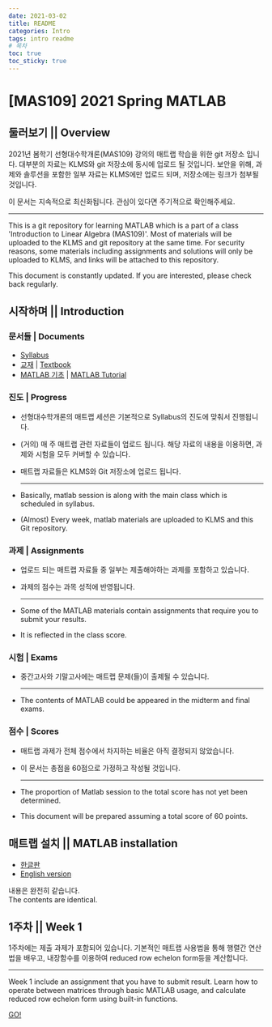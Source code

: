```yaml
---
date: 2021-03-02
title: README
categories: Intro
tags: intro readme
# 목차
toc: true  
toc_sticky: true 
---
```


# [MAS109] 2021 Spring MATLAB

## 둘러보기 || Overview
2021년 봄학기 선형대수학개론(MAS109) 강의의 매트랩 학습을 위한 git 저장소 입니다. 대부분의 자료는 KLMS와 git 저장소에 동시에 업로드 될  것입니다. 보안을 위해, 과제와 솔루션을 포함한 일부 자료는 KLMS에만 업로드 되며, 저장소에는 링크가 첨부될 것입니다.

이 문서는 지속적으로 최신화됩니다. 관심이 있다면 주기적으로 확인해주세요.

---

This is a git repository for learning MATLAB which is a part of a class 'Introduction to Linear Algebra (MAS109)'. Most of materials will be uploaded to the KLMS and git repository at the same time. For security reasons, some materials including assignments and solutions will only be uploaded to KLMS, and links will be attached to this repository.

This document is constantly updated. If you are interested, please check back regularly.

## 시작하며 || Introduction
### 문서들 | Documents
- [Syllabus]({{site.baseurl}}/files/MAS109_Syllabus.pdf)
- [교재]({{site.baseurl}}/files/textbook.pdf) | 
[Textbook]({{site.baseurl}}/files/textbook.pdf)
- [MATLAB 기초]({{site.baseurl}}/intro/MATLAB-Tutorial/) | 
[MATLAB Tutorial]({{site.baseurl}}/intro/MATLAB-Tutorial/)

### 진도 | Progress
- 선형대수학개론의 매트랩 세션은 기본적으로 Syllabus의 진도에 
맞춰서 진행됩니다.
- (거의) 매 주 매트랩 관련 자료들이 업로드 됩니다. 해당 자료의 내용을 이용하면, 과제와 시험을 모두 커버할 수 있습니다.
- 매트랩 자료들은 KLMS와 Git 저장소에 업로드 됩니다.

    ---

- Basically, matlab session is along with the main class which is scheduled in syllabus.
- (Almost) Every week, matlab materials are uploaded to KLMS and this Git repository.

### 과제 | Assignments
- 업로드 되는 매트랩 자료들 중 일부는 제출해야하는 과제를 포함하고 있습니다.
- 과제의 점수는 과목 성적에 반영됩니다.

    ---

- Some of the MATLAB materials contain assignments that require you to submit your results.
- It is reflected in the class score.

### 시험 | Exams
- 중간고사와 기말고사에는 매트랩 문제(들)이 출제될 수 있습니다. 

    ---

- The contents of MATLAB could be appeared in the midterm and final exams.

### 점수 | Scores
- 매트랩 과제가 전체 점수에서 차지하는 비율은 아직 결정되지 않았습니다.
- 이 문서는 총점을 60점으로 가정하고 작성될 것입니다.

    ---

- The proportion of Matlab session to the total score has not yet been determined.
- This document will be prepared assuming a total score of 60 points.

## 매트랩 설치 || MATLAB installation
- [한글판]({{site.baseurl}}/intro/InstallGuide)
- [English version]({{site.baseurl}}/intro/InstallGuideEng)

내용은 완전히 같습니다.\
The contents are identical.

## 1주차 || Week 1
1주차에는 제출 과제가 포함되어 있습니다. 기본적인 매트랩 사용법을 통해 행렬간 연산법을 배우고, 내장함수를 이용하여 reduced row echelon form등을 계산합니다.

---

Week 1 include an assignment that you have to submit result. Learn how to operate between matrices through basic MATLAB usage, and calculate reduced row echelon form using built-in functions.

[GO!]({{site.baseurl}}/week1/readme_week1)
